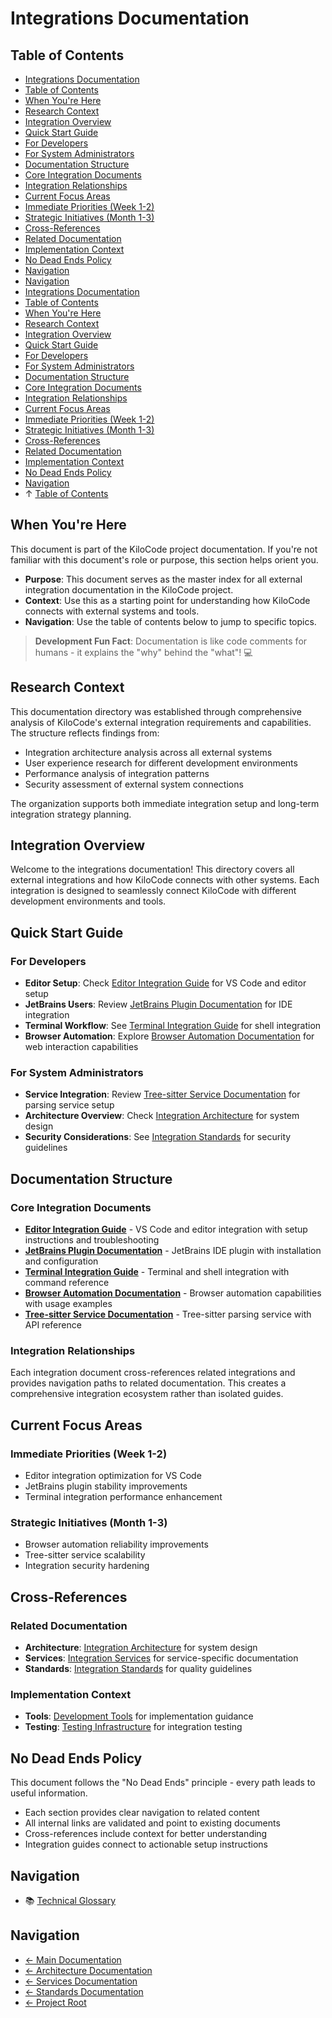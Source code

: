# Integrations Documentation

## Table of Contents

* [Integrations Documentation](#integrations-documentation)
* [Table of Contents](#table-of-contents)
* [When You're Here](#when-youre-here)
* [Research Context](#research-context)
* [Integration Overview](#integration-overview)
* [Quick Start Guide](#quick-start-guide)
* [For Developers](#for-developers)
* [For System Administrators](#for-system-administrators)
* [Documentation Structure](#documentation-structure)
* [Core Integration Documents](#core-integration-documents)
* [Integration Relationships](#integration-relationships)
* [Current Focus Areas](#current-focus-areas)
* [Immediate Priorities (Week 1-2)](#immediate-priorities-week-1-2)
* [Strategic Initiatives (Month 1-3)](#strategic-initiatives-month-1-3)
* [Cross-References](#crossreferences)
* [Related Documentation](#related-documentation)
* [Implementation Context](#implementation-context)
* [No Dead Ends Policy](#no-dead-ends-policy)
* [Navigation](#navigation)
* [Navigation](#navigation)
* [Integrations Documentation](#integrations-documentation)
* [Table of Contents](#table-of-contents)
* [When You're Here](#when-youre-here)
* [Research Context](#research-context)
* [Integration Overview](#integration-overview)
* [Quick Start Guide](#quick-start-guide)
* [For Developers](#for-developers)
* [For System Administrators](#for-system-administrators)
* [Documentation Structure](#documentation-structure)
* [Core Integration Documents](#core-integration-documents)
* [Integration Relationships](#integration-relationships)
* [Current Focus Areas](#current-focus-areas)
* [Immediate Priorities (Week 1-2)](#immediate-priorities-week-1-2)
* [Strategic Initiatives (Month 1-3)](#strategic-initiatives-month-1-3)
* [Cross-References](#crossreferences)
* [Related Documentation](#related-documentation)
* [Implementation Context](#implementation-context)
* [No Dead Ends Policy](#no-dead-ends-policy)
* [Navigation](#navigation)
* ↑ [Table of Contents](#table-of-contents)

## When You're Here

This document is part of the KiloCode project documentation. If you're not familiar with this
document's role or purpose, this section helps orient you.

* **Purpose**: This document serves as the master index for all external integration documentation
  in the KiloCode project.
* **Context**: Use this as a starting point for understanding how KiloCode connects with external
  systems and tools.
* **Navigation**: Use the table of contents below to jump to specific topics.

> **Development Fun Fact**: Documentation is like code comments for humans - it explains the "why"
> behind the "what"! 💻

## Research Context

This documentation directory was established through comprehensive analysis of KiloCode's external
integration requirements and capabilities. The structure reflects findings from:

* Integration architecture analysis across all external systems
* User experience research for different development environments
* Performance analysis of integration patterns
* Security assessment of external system connections

The organization supports both immediate integration setup and long-term integration strategy
planning.

## Integration Overview

Welcome to the integrations documentation! This directory covers all external integrations and how
KiloCode connects with other systems. Each integration is designed to seamlessly connect KiloCode
with different development environments and tools.

## Quick Start Guide

### For Developers

* **Editor Setup**: Check [Editor Integration Guide](EDITOR_INTEGRATION.md) for VS Code and editor
  setup
* **JetBrains Users**: Review [JetBrains Plugin Documentation](JETBRAINS_PLUGIN.md) for IDE
  integration
* **Terminal Workflow**: See [Terminal Integration Guide](TERMINAL_INTEGRATION.md) for shell
  integration
* **Browser Automation**: Explore [Browser Automation Documentation](BROWSER_AUTOMATION.md) for web
  interaction capabilities

### For System Administrators

* **Service Integration**: Review [Tree-sitter Service Documentation](TREE_SITTER_SERVICE.md) for
  parsing service setup
* **Architecture Overview**: Check [Integration Architecture](../README.md) for system
  design
* **Security Considerations**: See [Integration Standards](../standards/README.md) for security
  guidelines

## Documentation Structure

### Core Integration Documents

* **[Editor Integration Guide](EDITOR_INTEGRATION.md)** - VS Code and editor integration with setup
  instructions and troubleshooting
* **[JetBrains Plugin Documentation](JETBRAINS_PLUGIN.md)** - JetBrains IDE plugin with installation
  and configuration
* **[Terminal Integration Guide](TERMINAL_INTEGRATION.md)** - Terminal and shell integration with
  command reference
* **[Browser Automation Documentation](BROWSER_AUTOMATION.md)** - Browser automation capabilities
  with usage examples
* **[Tree-sitter Service Documentation](TREE_SITTER_SERVICE.md)** - Tree-sitter parsing service with
  API reference

### Integration Relationships

Each integration document cross-references related integrations and provides navigation paths to
related documentation. This creates a comprehensive integration ecosystem rather than isolated
guides.

## Current Focus Areas

### Immediate Priorities (Week 1-2)

* Editor integration optimization for VS Code
* JetBrains plugin stability improvements
* Terminal integration performance enhancement

### Strategic Initiatives (Month 1-3)

* Browser automation reliability improvements
* Tree-sitter service scalability
* Integration security hardening

## Cross-References

### Related Documentation

* **Architecture**: [Integration Architecture](../README.md) for system design
* **Services**: [Integration Services](../services/README.md) for service-specific documentation
* **Standards**: [Integration Standards](../standards/README.md) for quality guidelines

### Implementation Context

* **Tools**: [Development Tools](../tools/README.md) for implementation guidance
* **Testing**: [Testing Infrastructure](../testing/TESTING_STRATEGY.md) for integration testing

## No Dead Ends Policy

This document follows the "No Dead Ends" principle - every path leads to useful information.

* Each section provides clear navigation to related content
* All internal links are validated and point to existing documents
* Cross-references include context for better understanding
* Integration guides connect to actionable setup instructions

## Navigation

* 📚 [Technical Glossary](../GLOSSARY.md)

## Navigation

* [← Main Documentation](../README.md)
* [← Architecture Documentation](../README.md)
* [← Services Documentation](../services/README.md)
* [← Standards Documentation](../standards/README.md)
* [← Project Root](../README.md)
